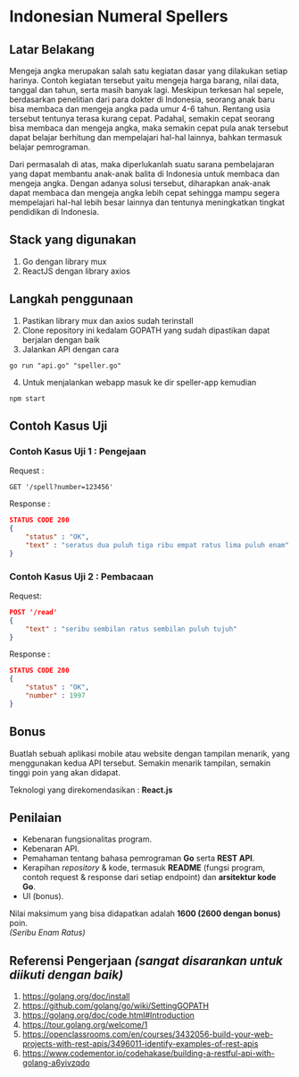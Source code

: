 # Indonesian Numeral Spellers

## Latar Belakang
Mengeja angka merupakan salah satu kegiatan dasar yang dilakukan setiap harinya. Contoh kegiatan tersebut yaitu mengeja harga barang, nilai data, tanggal dan tahun, serta masih banyak lagi. Meskipun terkesan hal sepele, berdasarkan penelitian dari para dokter di Indonesia, seorang anak baru bisa membaca dan mengeja angka pada umur 4-6 tahun. Rentang usia tersebut tentunya terasa kurang cepat. Padahal, semakin cepat seorang bisa membaca dan mengeja angka, maka semakin cepat pula anak tersebut dapat belajar berhitung dan mempelajari hal-hal lainnya, bahkan termasuk belajar pemrograman.

Dari permasalah di atas, maka diperlukanlah suatu sarana pembelajaran yang dapat membantu anak-anak balita di Indonesia untuk membaca dan mengeja angka. Dengan adanya solusi tersebut, diharapkan anak-anak dapat membaca dan mengeja angka lebih cepat sehingga mampu segera mempelajari hal-hal lebih besar lainnya dan tentunya meningkatkan tingkat pendidikan di Indonesia.

## Stack yang digunakan
1. Go dengan library mux
2. ReactJS dengan library axios

## Langkah penggunaan
1. Pastikan library mux dan axios sudah terinstall
2. Clone repository ini kedalam GOPATH yang sudah dipastikan dapat berjalan dengan baik
3. Jalankan API dengan cara
```
go run "api.go" "speller.go"
```
4. Untuk menjalankan webapp masuk ke dir speller-app kemudian
```
npm start
```

## Contoh Kasus Uji
### Contoh Kasus Uji 1 : Pengejaan
Request :
```
GET '/spell?number=123456'
```
Response :
```JSON
STATUS CODE 200
{
    "status" : "OK",
    "text" : "seratus dua puluh tiga ribu empat ratus lima puluh enam"
}
```
### Contoh Kasus Uji 2 : Pembacaan
Request:
```JSON
POST '/read'
{
    "text" : "seribu sembilan ratus sembilan puluh tujuh"
}
```
Response :
```JSON
STATUS CODE 200
{
    "status" : "OK",
    "number" : 1997
}
```

## Bonus
Buatlah sebuah aplikasi mobile atau website dengan tampilan menarik, yang menggunakan kedua API tersebut. Semakin menarik tampilan, semakin tinggi poin yang akan didapat.

Teknologi yang direkomendasikan : **React.js**

## Penilaian
- Kebenaran fungsionalitas program.
- Kebenaran API.
- Pemahaman tentang bahasa pemrograman **Go** serta **REST API**.
- Kerapihan _repository_ & kode, termasuk **README** (fungsi program, contoh request & response dari setiap endpoint) dan **arsitektur kode Go**.
- UI (bonus).

Nilai maksimum yang bisa didapatkan adalah **1600 (2600 dengan bonus)** poin. <br>
_(Seribu Enam Ratus)_

## Referensi Pengerjaan _(sangat disarankan untuk diikuti dengan baik)_
1. https://golang.org/doc/install
2. https://github.com/golang/go/wiki/SettingGOPATH
3. https://golang.org/doc/code.html#Introduction
4. https://tour.golang.org/welcome/1
5. https://openclassrooms.com/en/courses/3432056-build-your-web-projects-with-rest-apis/3496011-identify-examples-of-rest-apis
6. https://www.codementor.io/codehakase/building-a-restful-api-with-golang-a6yivzqdo